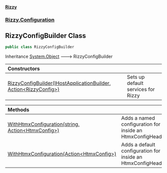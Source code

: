 #### [Rizzy](index.md 'index')
### [Rizzy.Configuration](Rizzy.Configuration.md 'Rizzy.Configuration')

## RizzyConfigBuilder Class

```csharp
public class RizzyConfigBuilder
```

Inheritance [System.Object](https://docs.microsoft.com/en-us/dotnet/api/System.Object 'System.Object') &#129106; RizzyConfigBuilder

| Constructors | |
| :--- | :--- |
| [RizzyConfigBuilder(IHostApplicationBuilder, Action&lt;RizzyConfig&gt;)](Rizzy.Configuration.RizzyConfigBuilder.RizzyConfigBuilder(Microsoft.Extensions.Hosting.IHostApplicationBuilder,System.Action_Rizzy.Configuration.RizzyConfig_).md 'Rizzy.Configuration.RizzyConfigBuilder.RizzyConfigBuilder(Microsoft.Extensions.Hosting.IHostApplicationBuilder, System.Action<Rizzy.Configuration.RizzyConfig>)') | Sets up default services for Rizzy |

| Methods | |
| :--- | :--- |
| [WithHtmxConfiguration(string, Action&lt;HtmxConfig&gt;)](Rizzy.Configuration.RizzyConfigBuilder.WithHtmxConfiguration(string,System.Action_Rizzy.HtmxConfig_).md 'Rizzy.Configuration.RizzyConfigBuilder.WithHtmxConfiguration(string, System.Action<Rizzy.HtmxConfig>)') | Adds a named configuration for use inside an HtmxConfigHeadOutlet |
| [WithHtmxConfiguration(Action&lt;HtmxConfig&gt;)](Rizzy.Configuration.RizzyConfigBuilder.WithHtmxConfiguration(System.Action_Rizzy.HtmxConfig_).md 'Rizzy.Configuration.RizzyConfigBuilder.WithHtmxConfiguration(System.Action<Rizzy.HtmxConfig>)') | Adds a default configuration for use inside an HtmxConfigHeadOutlet |
